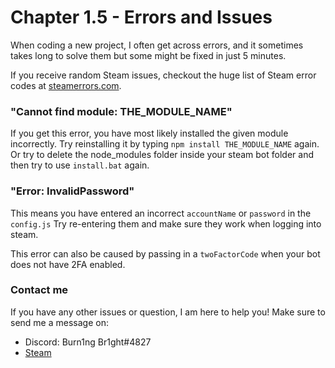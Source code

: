 # Chapter 1.5 - Errors and Issues

When coding a new project, I often get across errors, and it sometimes takes long to solve them but some might be fixed in just 5 minutes.

If you receive random Steam issues, checkout the huge list of Steam error codes
at [steamerrors.com](https://steamerrors.com).

### "Cannot find module: THE_MODULE_NAME"

If you get this error, you have most likely installed the given module
incorrectly. Try reinstalling it by typing `npm install THE_MODULE_NAME` again.
Or try to delete the node_modules folder inside your steam bot folder and then try to use `install.bat` again.

### "Error: InvalidPassword"

This means you have entered an incorrect `accountName` or `password` in the `config.js`
Try re-entering them and make sure they work when logging into steam.

This error can also be caused by passing in a `twoFactorCode` when your bot does
not have 2FA enabled.

### Contact me

If you have any other issues or question, I am here to help you!
Make sure to send me a message on:
- Discord: Burn1ng Br1ght#4827
- [Steam](https://steamcommunity.com/id/burn1ngbr1ght/)

